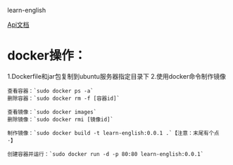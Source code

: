 learn-english

[Api文档](http://192.168.1.102:8080/swagger-ui/index.html)

# docker操作：
1.Dockerfile和jar包复制到ubuntu服务器指定目录下
2.使用docker命令制作镜像
    
    查看容器：`sudo docker ps -a`
    删除容器：`sudo docker rm -f [容器id]`
    
    查看镜像：`sudo docker images`
    删除镜像：`sudo docker rmi [镜像id]`
    
    制作镜像：`sudo docker build -t learn-english:0.0.1 .`【注意：末尾有个点 ·】

    创建容器并运行：`sudo docker run -d -p 80:80 learn-english:0.0.1`